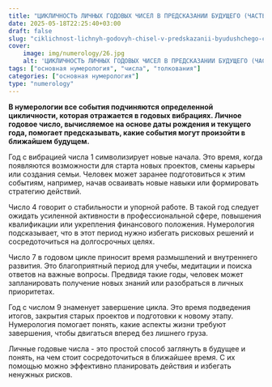 ```yaml
---
title: "ЦИКЛИЧНОСТЬ ЛИЧНЫХ ГОДОВЫХ ЧИСЕЛ В ПРЕДСКАЗАНИИ БУДУЩЕГО (ЧАСТЬ 2)"
date: 2025-05-18T22:25:40+03:00
draft: false
slug: "ciklichnost-lichnyh-godovyh-chisel-v-predskazanii-byudushchego-chast-2"
cover:
    image: img/numerology/26.jpg
    alt: 'ЦИКЛИЧНОСТЬ ЛИЧНЫХ ГОДОВЫХ ЧИСЕЛ В ПРЕДСКАЗАНИИ БУДУЩЕГО (ЧАСТЬ 2)'
tags: ["основная нумерология", "числа", "толкования"]
categories: ["основная нумерология"]
type: "numerology"
---
```



**В нумерологии все события подчиняются определенной цикличности, которая отражается в годовых вибрациях. Личное годовое число, вычисляемое на основе даты рождения и текущего года, помогает предсказывать, какие события могут произойти в ближайшем будущем.**

Год с вибрацией числа 1 символизирует новые начала. Это время, когда появляются возможности для старта новых проектов, смены карьеры или создания семьи. Человек может заранее подготовиться к этим событиям, например, начав осваивать новые навыки или формировать стратегию действий.

Число 4 говорит о стабильности и упорной работе. В такой год следует ожидать усиленной активности в профессиональной сфере, повышения квалификации или укрепления финансового положения. Нумерология подсказывает, что в этот период нужно избегать рисковых решений и сосредоточиться на долгосрочных целях.

Число 7 в годовом цикле приносит время размышлений и внутреннего развития. Это благоприятный период для учебы, медитации и поиска ответов на важные вопросы. Предвидя такие годы, человек может запланировать получение новых знаний или разобраться в личных приоритетах.

Год с числом 9 знаменует завершение цикла. Это время подведения итогов, закрытия старых проектов и подготовки к новому этапу. Нумерология помогает понять, какие аспекты жизни требуют завершения, чтобы двигаться вперед без лишнего груза.

Личные годовые числа - это простой способ заглянуть в будущее и понять, на чем стоит сосредоточиться в ближайшее время. С их помощью можно эффективно планировать действия и избегать ненужных рисков.
